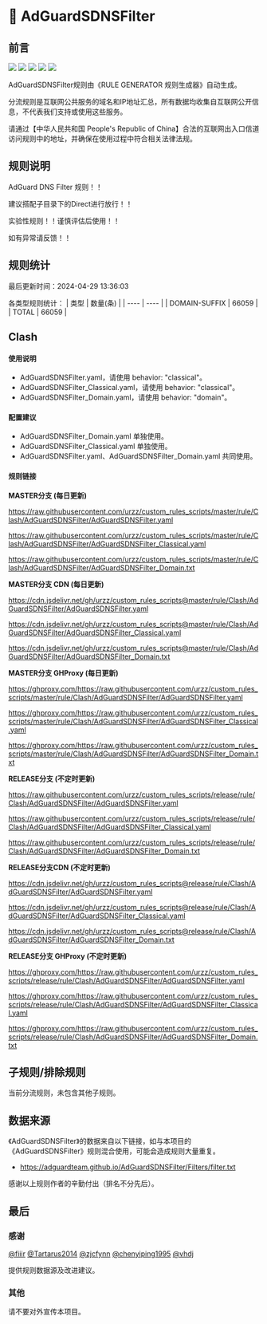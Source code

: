 # 🧸 AdGuardSDNSFilter

## 前言

![](https://shields.io/badge/-移除重复规则-ff69b4) ![](https://shields.io/badge/-DOMAIN与DOMAIN--SUFFIX合并-green) ![](https://shields.io/badge/-DOMAIN--SUFFIX间合并-critical) ![](https://shields.io/badge/-DOMAIN与DOMAIN--KEYWORD合并-9cf) ![](https://shields.io/badge/-DOMAIN--SUFFIX与DOMAIN--KEYWORD合并-blue) 

AdGuardSDNSFilter规则由《RULE GENERATOR 规则生成器》自动生成。

分流规则是互联网公共服务的域名和IP地址汇总，所有数据均收集自互联网公开信息，不代表我们支持或使用这些服务。

请通过【中华人民共和国 People's Republic of China】合法的互联网出入口信道访问规则中的地址，并确保在使用过程中符合相关法律法规。

## 规则说明
AdGuard DNS Filter 规则！！

建议搭配子目录下的Direct进行放行！！

实验性规则！！谨慎评估后使用！！

如有异常请反馈！！

## 规则统计

最后更新时间：2024-04-29 13:36:03

各类型规则统计：
| 类型 | 数量(条)  | 
| ---- | ----  |
| DOMAIN-SUFFIX | 66059  | 
| TOTAL | 66059  | 


## Clash 

#### 使用说明
- AdGuardSDNSFilter.yaml，请使用 behavior: "classical"。
- AdGuardSDNSFilter_Classical.yaml，请使用 behavior: "classical"。
- AdGuardSDNSFilter_Domain.yaml，请使用 behavior: "domain"。

#### 配置建议
- AdGuardSDNSFilter_Domain.yaml 单独使用。
- AdGuardSDNSFilter_Classical.yaml 单独使用。
- AdGuardSDNSFilter.yaml、AdGuardSDNSFilter_Domain.yaml 共同使用。

#### 规则链接
**MASTER分支 (每日更新)**

https://raw.githubusercontent.com/urzz/custom_rules_scripts/master/rule/Clash/AdGuardSDNSFilter/AdGuardSDNSFilter.yaml

https://raw.githubusercontent.com/urzz/custom_rules_scripts/master/rule/Clash/AdGuardSDNSFilter/AdGuardSDNSFilter_Classical.yaml

https://raw.githubusercontent.com/urzz/custom_rules_scripts/master/rule/Clash/AdGuardSDNSFilter/AdGuardSDNSFilter_Domain.txt

**MASTER分支 CDN (每日更新)**

https://cdn.jsdelivr.net/gh/urzz/custom_rules_scripts@master/rule/Clash/AdGuardSDNSFilter/AdGuardSDNSFilter.yaml

https://cdn.jsdelivr.net/gh/urzz/custom_rules_scripts@master/rule/Clash/AdGuardSDNSFilter/AdGuardSDNSFilter_Classical.yaml

https://cdn.jsdelivr.net/gh/urzz/custom_rules_scripts@master/rule/Clash/AdGuardSDNSFilter/AdGuardSDNSFilter_Domain.txt

**MASTER分支 GHProxy (每日更新)**

https://ghproxy.com/https://raw.githubusercontent.com/urzz/custom_rules_scripts/master/rule/Clash/AdGuardSDNSFilter/AdGuardSDNSFilter.yaml

https://ghproxy.com/https://raw.githubusercontent.com/urzz/custom_rules_scripts/master/rule/Clash/AdGuardSDNSFilter/AdGuardSDNSFilter_Classical.yaml

https://ghproxy.com/https://raw.githubusercontent.com/urzz/custom_rules_scripts/master/rule/Clash/AdGuardSDNSFilter/AdGuardSDNSFilter_Domain.txt

**RELEASE分支 (不定时更新)**

https://raw.githubusercontent.com/urzz/custom_rules_scripts/release/rule/Clash/AdGuardSDNSFilter/AdGuardSDNSFilter.yaml

https://raw.githubusercontent.com/urzz/custom_rules_scripts/release/rule/Clash/AdGuardSDNSFilter/AdGuardSDNSFilter_Classical.yaml

https://raw.githubusercontent.com/urzz/custom_rules_scripts/release/rule/Clash/AdGuardSDNSFilter/AdGuardSDNSFilter_Domain.txt

**RELEASE分支CDN (不定时更新)**

https://cdn.jsdelivr.net/gh/urzz/custom_rules_scripts@release/rule/Clash/AdGuardSDNSFilter/AdGuardSDNSFilter.yaml

https://cdn.jsdelivr.net/gh/urzz/custom_rules_scripts@release/rule/Clash/AdGuardSDNSFilter/AdGuardSDNSFilter_Classical.yaml

https://cdn.jsdelivr.net/gh/urzz/custom_rules_scripts@release/rule/Clash/AdGuardSDNSFilter/AdGuardSDNSFilter_Domain.txt

**RELEASE分支 GHProxy (不定时更新)**

https://ghproxy.com/https://raw.githubusercontent.com/urzz/custom_rules_scripts/release/rule/Clash/AdGuardSDNSFilter/AdGuardSDNSFilter.yaml

https://ghproxy.com/https://raw.githubusercontent.com/urzz/custom_rules_scripts/release/rule/Clash/AdGuardSDNSFilter/AdGuardSDNSFilter_Classical.yaml

https://ghproxy.com/https://raw.githubusercontent.com/urzz/custom_rules_scripts/release/rule/Clash/AdGuardSDNSFilter/AdGuardSDNSFilter_Domain.txt

## 子规则/排除规则


当前分流规则，未包含其他子规则。

## 数据来源

《AdGuardSDNSFilter》的数据来自以下链接，如与本项目的《AdGuardSDNSFilter》规则混合使用，可能会造成规则大量重复。

- https://adguardteam.github.io/AdGuardSDNSFilter/Filters/filter.txt


感谢以上规则作者的辛勤付出（排名不分先后）。

## 最后

### 感谢

[@fiiir](https://github.com/fiiir) [@Tartarus2014](https://github.com/Tartarus2014) [@zjcfynn](https://github.com/zjcfynn) [@chenyiping1995](https://github.com/chenyiping1995) [@vhdj](https://github.com/vhdj)

提供规则数据源及改进建议。

### 其他

请不要对外宣传本项目。